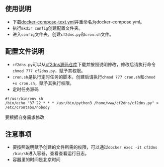 ## 使用说明
* 下载[docker-compose-text.yml](https://raw.githubusercontent.com/aaro-n/cf2dns-docker/main/docker-compose-text.yml)并重命名为docker-compose.yml。
* 执行`mkdir config`创建配置文件夹。
* 进入`config`文件夹，创建`cf2dns.py`和`cron.sh`文件。
## 配置文件说明
* `cf2dns.py`可以从[cf2dns源码仓库](https://raw.githubusercontent.com/ddgth/cf2dns/master/cf2dns.py)下载并按照说明修改，修改后请执行命令`chmod 777 cf2dns.py`，赋予其权限。
* `cron.sh`是执行定时任务的脚本，创建后请执行`chmod 777 cron.sh`和`chmod +x cron.sh`，赋予其执行权限。
* 定时任务源码
```
#!/usr/bin/env sh
/bin/echo "37 22 * * * /usr/bin/python3 /home/www/cf2dns/cf2dns.py" > /etc/crontabs/nobody 
```
要根据自身需求修改
## 注意事项
* 要按照说明赋予创建的文件所需的权限，可以通过`docker exec -it cf2dns /bin/sh`进入容器，查看查看运行日志。
* 容器里的时间是北京时间
